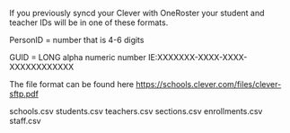 If you previously syncd your Clever with OneRoster your student and teacher IDs will be in one of these formats.

PersonID = number that is 4-6 digits 

GUID = LONG alpha numeric number IE:XXXXXXX-XXXX-XXXX-XXXXXXXXXXXX


The file format can be found here
https://schools.clever.com/files/clever-sftp.pdf

schools.csv
students.csv
teachers.csv
sections.csv
enrollments.csv
staff.csv
